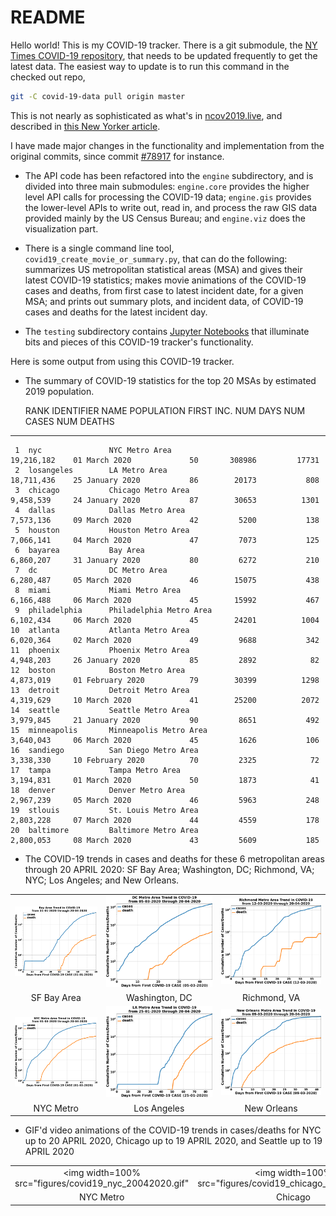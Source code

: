 # README

Hello world! This is my COVID-19 tracker. There is a git submodule, the [NY Times COVID-19 repository](https://github.com/nytimes/covid-19-data), that needs to be updated frequently to get the latest data. The easiest way to update is to run this command in the checked out repo,
```bash
git -C covid-19-data pull origin master
```
This is not nearly as sophisticated as what's in [ncov2019.live](https://ncov2019.live), and described in [this New Yorker article](https://www.newyorker.com/magazine/2020/03/30/the-high-schooler-who-became-a-covid-19-watchdog).

I have made major changes in the functionality and implementation from the original commits, since commit [#78917](https://github.com/tanimislam/covid19_stats/commit/78917dd20c43bd65320cf51958fa481febef4338) for instance.

* The API code has been refactored into the ``engine`` subdirectory, and is divided into three main submodules: ``engine.core`` provides the higher level API calls for processing the COVID-19 data; ``engine.gis`` provides the lower-level APIs to write out, read in, and process the raw GIS data provided mainly by the US Census Bureau; and ``engine.viz`` does the visualization part.

* There is a single command line tool, ``covid19_create_movie_or_summary.py``, that can do the following: summarizes US metropolitan statistical areas (MSA) and gives their latest COVID-19 statistics; makes movie animations of the COVID-19 cases and deaths, from first case to latest incident date, for a given MSA; and prints out summary plots, and incident data, of COVID-19 cases and deaths for the latest incident day.

* The ``testing`` subdirectory contains [Jupyter Notebooks](https://jupyter.org) that illuminate bits and pieces of this COVID-19 tracker's functionality.

Here is some output from using this COVID-19 tracker.

* The summary of COVID-19 statistics for the top 20 MSAs by estimated 2019 population.

  RANK  IDENTIFIER        NAME                                    POPULATION    FIRST INC.          NUM DAYS    NUM CASES    NUM DEATHS
------  ----------------  --------------------------------------  ------------  ----------------  ----------  -----------  ------------
     1  nyc               NYC Metro Area                          19,216,182    01 March 2020             50       308986         17731
     2  losangeles        LA Metro Area                           18,711,436    25 January 2020           86        20173           808
     3  chicago           Chicago Metro Area                      9,458,539     24 January 2020           87        30653          1301
     4  dallas            Dallas Metro Area                       7,573,136     09 March 2020             42         5200           138
     5  houston           Houston Metro Area                      7,066,141     04 March 2020             47         7073           125
     6  bayarea           Bay Area                                6,860,207     31 January 2020           80         6272           210
     7  dc                DC Metro Area                           6,280,487     05 March 2020             46        15075           438
     8  miami             Miami Metro Area                        6,166,488     06 March 2020             45        15992           467
     9  philadelphia      Philadelphia Metro Area                 6,102,434     06 March 2020             45        24201          1004
    10  atlanta           Atlanta Metro Area                      6,020,364     02 March 2020             49         9688           342
    11  phoenix           Phoenix Metro Area                      4,948,203     26 January 2020           85         2892            82
    12  boston            Boston Metro Area                       4,873,019     01 February 2020          79        30399          1298
    13  detroit           Detroit Metro Area                      4,319,629     10 March 2020             41        25200          2072
    14  seattle           Seattle Metro Area                      3,979,845     21 January 2020           90         8651           492
    15  minneapolis       Minneapolis Metro Area                  3,640,043     06 March 2020             45         1626           106
    16  sandiego          San Diego Metro Area                    3,338,330     10 February 2020          70         2325            72
    17  tampa             Tampa Metro Area                        3,194,831     01 March 2020             50         1873            41
    18  denver            Denver Metro Area                       2,967,239     05 March 2020             46         5963           248
    19  stlouis           St. Louis Metro Area                    2,803,228     07 March 2020             44         4559           178
    20  baltimore         Baltimore Metro Area                    2,800,053     08 March 2020             43         5609           185
	
* The COVID-19 trends in cases and deaths for these 6 metropolitan areas through 20 APRIL 2020: SF Bay Area; Washington, DC; Richmond, VA; NYC; Los Angeles; and New Orleans.

| | | |
|:---------------------------------------------------------------:|:------------------------------------------------------------------:|:------------------------------------------------------------------:|
| <img width=100% src="figures/covid19_bayarea_cds_20042020.png"> | <img width=100% src="figures/covid19_dc_cds_20042020.png">         | <img width=100% src="figures/covid19_richmond_cds_20042020.png">   |
| SF Bay Area                                                     | Washington, DC                                                     | Richmond, VA                                                       |
| <img width=100% src="figures/covid19_nyc_cds_20042020.png">     | <img width=100% src="figures/covid19_losangeles_cds_20042020.png"> | <img width=100% src="figures/covid19_neworleans_cds_20042020.png"> |
| NYC Metro                                                       | Los Angeles                                                        | New Orleans                                                        |

* GIF'd video animations of the COVID-19 trends in cases/deaths for NYC up to 20 APRIL 2020, Chicago up to 19 APRIL 2020, and Seattle up to 19 APRIL 2020

| | |
|:---------------------------------------------------------------:|:------------------------------------------------------------------:|
| <img width=100% src="figures/covid19_nyc_20042020.gif" | <img width=100% src="figures/covid19_chicago_19042020.gif" | <img width=100% src="figures/covid19_seattle_19042020.gif" | 
| NYC Metro | Chicago | Seattle |
